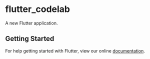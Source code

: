 # flutter_codelab

A new Flutter application.

## Getting Started

For help getting started with Flutter, view our online
[documentation](https://flutter.io/).
